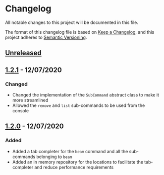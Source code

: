 # Changelog
All notable changes to this project will be documented in this file.

The format of this changelog file is based on [Keep a Changelog](https://keepachangelog.com/en/1.0.0/),
and this project adheres to [Semantic Versioning](https://semver.org/spec/v2.0.0.html).

[Unreleased]: https://github.com/decarb/beam-me-up/compare/master...develop
[1.2.1]: https://github.com/decarb/beam-me-up/releases/tag/v1.2.1
[1.2.0]: https://github.com/decarb/beam-me-up/releases/tag/v1.2.0

## [Unreleased]

## [1.2.1] - 12/07/2020
### Changed
- Changed the implementation of the `SubCommand` abstract class to make it more streamlined
- Allowed the `remove` and `list` sub-commands to be used from the console

## [1.2.0] - 12/07/2020
### Added
- Added a tab completer for the `beam` command and all the sub-commands belonging to `beam`
- Added an in memory repository for the locations to facilitate the tab-completer and reduce performance requirements